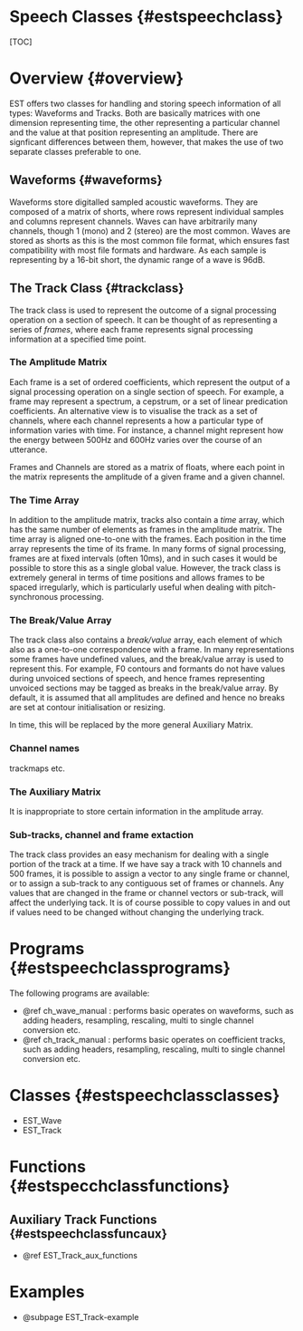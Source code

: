 Speech Classes       {#estspeechclass}
================
[TOC]

# Overview {#overview}


EST offers two classes for handling and storing speech
information of all types: Waveforms and Tracks.  Both are
basically matrices with one dimension representing time, the
other representing a particular channel and the value at that
position representing an amplitude. There are signficant
differences between them, however, that makes the use of two
separate classes preferable to one.

## Waveforms {#waveforms}

Waveforms store digitalled sampled acoustic waveforms. They are
composed of a matrix of shorts, where rows represent individual
samples and columns represent channels. Waves can have arbitrarily
many channels, though 1 (mono) and 2 (stereo) are the most common.
Waves are stored as shorts as this is the most common file format,
which ensures fast compatibility with most file formats and hardware.
As each sample is representing by a 16-bit short, the dynamic range of
a wave is 96dB.

## The Track Class {#trackclass}

The track class is used to represent the outcome of a signal
processing operation on a section of speech. It can be thought of as
representing a series of *frames*, where each frame
represents signal processing information at a specified time point.


### The Amplitude Matrix

Each frame is a set of ordered coefficients, which represent the
output of a signal processing operation on a single section of
speech. For example, a frame may represent a spectrum, a cepstrum, or
a set of linear predication coefficients. An alternative view is to
visualise the track as a set of channels, where each channel
represents a how a particular type of information varies with
time. For instance, a channel might represent how the energy between
500Hz and 600Hz varies over the course of an utterance.

Frames and Channels are stored as a matrix of floats, where each point
in the matrix represents the amplitude of a given frame and a given
channel.

### The Time Array

In addition to the amplitude matrix, tracks also contain a
*time* array, which has the same number of elements
as frames in the amplitude matrix. The time array is aligned
one-to-one with the frames. Each position in the time array represents
the time of its frame. In many forms of signal processing, frames are
at fixed intervals (often 10ms), and in such cases it would be
possible to store this as a single global value. However, the track
class is extremely general in terms of time positions and allows
frames to be spaced irregularly, which is particularly useful when
dealing with pitch-synchronous processing.

### The Break/Value Array

The track class also contains a *break/value* array,
each element of which also as a one-to-one correspondence with a
frame. In many representations some frames have undefined values, and
the break/value array is used to represent this. For example, F0
contours and formants do not have values during unvoiced sections of
speech, and hence frames representing unvoiced sections may be tagged
as breaks in the break/value array. By default, it is assumed that all
amplitudes are defined and hence no breaks are set at contour
initialisation or resizing.

In time, this will be replaced by the more general Auxiliary Matrix.

### Channel names

trackmaps etc.

### The Auxiliary Matrix

It is inappropriate to store certain information in the amplitude array.

### Sub-tracks, channel and frame extaction

The track class provides an easy mechanism for dealing with a single
portion of the track at a time. If we have say a track with 10
channels and 500 frames, it is possible to assign a vector to any
single frame or channel, or to assign a sub-track to any contiguous
set of frames or channels. Any values that are changed in the frame or
channel vectors or sub-track, will affect the underlying tack. It is
of course possible to copy values in and out if values need to be
changed without changing the underlying track.


# Programs {#estspeechclassprograms}

The following programs are available:

  - @ref ch_wave_manual : performs basic operates on
    waveforms, such as adding headers, resampling, rescaling, multi to
    single channel conversion etc.
  - @ref ch_track_manual : performs basic operates on
    coefficient tracks, such as adding headers, resampling, rescaling,
    multi to single channel conversion etc.

# Classes {#estspeechclassclasses}

 - EST_Wave
 - EST_Track

# Functions {#estspecchclassfunctions}

## Auxiliary Track Functions {#estspeechclassfuncaux}

 - @ref EST_Track_aux_functions

# Examples

 - @subpage EST_Track-example


